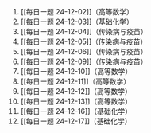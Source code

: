1. [[每日一题 24-12-02]]（高等数学）
2. [[每日一题 24-12-03]]（基础化学）
3. [[每日一题 24-12-04]]（传染病与疫苗）
4. [[每日一题 24-12-05]]（传染病与疫苗）
5. [[每日一题 24-12-06]]（传染病与疫苗）
6. [[每日一题 24-12-09]]（传染病与疫苗）
7. [[每日一题 24-12-10]]（高等数学）
8. [[每日一题 24-12-11]]（高等数学）
9. [[每日一题 24-12-12]]（高等数学）
10. [[每日一题 24-12-13]]（高等数学）
11. [[每日一题 24-12-16]]（基础化学）
12. [[每日一题 24-12-17]]（基础化学）